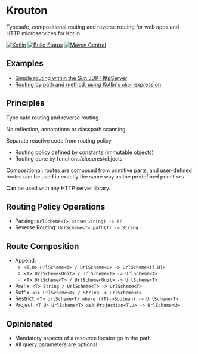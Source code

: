 # Krouton


Typesafe, compositional routing and reverse routing for web apps and HTTP microservices for Kotlin.

[![Kotlin](https://img.shields.io/badge/kotlin-1.0.0-blue.svg)](http://kotlinlang.org)
[![Build Status](https://travis-ci.org/npryce/krouton.svg?branch=master)](https://travis-ci.org/npryce/krouton)
[![Maven Central](https://img.shields.io/maven-central/v/com.natpryce/krouton.svg)](http://search.maven.org/#search%7Cga%7C1%7Cg%3A%22com.natpryce%22%20AND%20a%3A%22krouton%22)


## Examples

 * [Simple routing within the Sun JDK HttpServer](src/test/kotlin/com/natpryce/krouton/example/HttpRoutingExample.kt)
 * [Routing by path and method, using Kotlin's `when` expression](src/test/kotlin/com/natpryce/krouton/example/CountersExample.kt)

## Principles

Type safe routing and reverse routing.

No reflection, annotations or classpath scanning.

Separate reactive code from routing policy

* Routing policy defined by constants (immutable objects)
* Routing done by functions/closures/objects

Compositional: routes are composed from primitive parts, and user-defined routes can be used in 
exactly the same way as the predefined primitives.

Can be used with any HTTP server library.

## Routing Policy Operations

* Parsing: `UrlScheme<T>.parse(String) -> T?`
* Reverse Routing: `UrlScheme<T>.path(T) -> String`


## Route Composition

* Append: 
    * `<T,U> UrlScheme<T> / UrlScheme<U> -> UrlScheme<(T,U)>`
    * `<T> UrlScheme<Unit> / UrlScheme<T> -> UrlScheme<T>`
    * `<T> UrlScheme<T> / UrlScheme<Unit> -> UrlScheme<T>`
* Prefix: `<T> String / UrlScheme<T> -> UrlScheme<T>`
* Suffix: `<T> UrlScheme<T> / String -> UrlScheme<T>`
* Restrict: `<T> UrlScheme<T> where ((T)->Boolean) -> UrlScheme<T>`
* Project: `<T,U> UrlScheme<T> asA Projection<T,U> -> UrlScheme<U>`


## Opinionated

* Mandatory aspects of a resource locator go in the path
* All query parameters are optional

